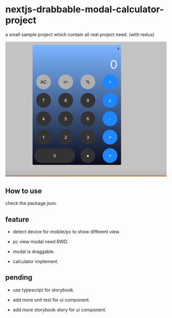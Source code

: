 # nextjs-drabbable-modal-calculator-project

a small sample project which contain all real project need. (with redux)

![image](https://github.com/sky790312/nextjs-drabbable-modal-calculator-project/blob/main/%E8%9E%A2%E5%B9%95%E5%BF%AB%E7%85%A7%202021-05-05%20%E4%B8%8B%E5%8D%8811.25.48.png)

## How to use

check the package.json.

## feature

- detect device for mobile/pc to show different view.

- pc view modal need RWD.

- modal is draggable.

- calculator implement.
## pending

- use typescript for storybook.

- add more unit test for ui component.

- add more storybook story for ui component.
